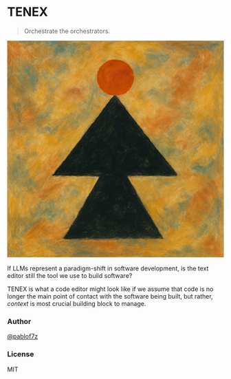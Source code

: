 # TENEX

>  Orchestrate the orchestrators.

![readme](./images/readme.png)

If LLMs represent a paradigm-shift in software development, is the text editor still the tool we use to build software?

TENEX is what a code editor might look like if we assume that code is no longer the main point of contact with the software being built, but rather, *context* is most crucial building block to manage.

### Author

[@pablof7z](https://njump.me/f7z.io)

### License

MIT